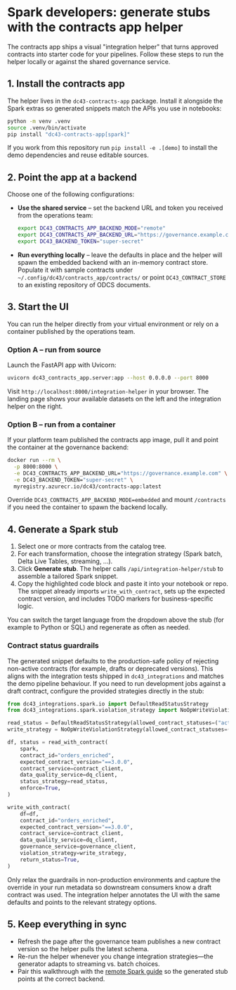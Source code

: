 # Spark developers: generate stubs with the contracts app helper

The contracts app ships a visual "integration helper" that turns approved contracts into starter code for your pipelines. Follow
these steps to run the helper locally or against the shared governance service.

## 1. Install the contracts app

The helper lives in the `dc43-contracts-app` package. Install it alongside the Spark extras so generated snippets match the APIs
you use in notebooks:

```bash
python -m venv .venv
source .venv/bin/activate
pip install "dc43-contracts-app[spark]"
```

If you work from this repository run `pip install -e .[demo]` to install the demo dependencies and reuse editable sources.

## 2. Point the app at a backend

Choose one of the following configurations:

- **Use the shared service** – set the backend URL and token you received from the operations team:

  ```bash
  export DC43_CONTRACTS_APP_BACKEND_MODE="remote"
  export DC43_CONTRACTS_APP_BACKEND_URL="https://governance.example.com"
  export DC43_BACKEND_TOKEN="super-secret"
  ```

- **Run everything locally** – leave the defaults in place and the helper will spawn the embedded backend with an in-memory
  contract store. Populate it with sample contracts under `~/.config/dc43/contracts_app/contracts/` or point
  `DC43_CONTRACT_STORE` to an existing repository of ODCS documents.

## 3. Start the UI

You can run the helper directly from your virtual environment or rely on a
container published by the operations team.

### Option A – run from source

Launch the FastAPI app with Uvicorn:

```bash
uvicorn dc43_contracts_app.server:app --host 0.0.0.0 --port 8000
```

Visit `http://localhost:8000/integration-helper` in your browser. The landing
page shows your available datasets on the left and the integration helper on the
right.

### Option B – run from a container

If your platform team published the contracts app image, pull it and point the
container at the governance backend:

```bash
docker run --rm \
  -p 8000:8000 \
  -e DC43_CONTRACTS_APP_BACKEND_URL="https://governance.example.com" \
  -e DC43_BACKEND_TOKEN="super-secret" \
  myregistry.azurecr.io/dc43/contracts-app:latest
```

Override `DC43_CONTRACTS_APP_BACKEND_MODE=embedded` and mount `/contracts` if
you need the container to spawn the backend locally.

## 4. Generate a Spark stub

1. Select one or more contracts from the catalog tree.
2. For each transformation, choose the integration strategy (Spark batch, Delta Live Tables, streaming, ...).
3. Click **Generate stub**. The helper calls `/api/integration-helper/stub` to assemble a tailored Spark snippet.
4. Copy the highlighted code block and paste it into your notebook or repo. The snippet already imports
   `write_with_contract`, sets up the expected contract version, and includes TODO markers for business-specific logic.

You can switch the target language from the dropdown above the stub (for example to Python or SQL) and regenerate as often as
needed.

### Contract status guardrails

The generated snippet defaults to the production-safe policy of rejecting
non-active contracts (for example, drafts or deprecated versions). This aligns
with the integration tests shipped in `dc43_integrations` and matches the demo
pipeline behaviour. If you need to run development jobs against a draft
contract, configure the provided strategies directly in the stub:

```python
from dc43_integrations.spark.io import DefaultReadStatusStrategy
from dc43_integrations.spark.violation_strategy import NoOpWriteViolationStrategy

read_status = DefaultReadStatusStrategy(allowed_contract_statuses=("active", "draft"))
write_strategy = NoOpWriteViolationStrategy(allowed_contract_statuses=("active", "draft"))

df, status = read_with_contract(
    spark,
    contract_id="orders_enriched",
    expected_contract_version="==3.0.0",
    contract_service=contract_client,
    data_quality_service=dq_client,
    status_strategy=read_status,
    enforce=True,
)

write_with_contract(
    df=df,
    contract_id="orders_enriched",
    expected_contract_version="==3.0.0",
    contract_service=contract_client,
    data_quality_service=dq_client,
    governance_service=governance_client,
    violation_strategy=write_strategy,
    return_status=True,
)
```

Only relax the guardrails in non-production environments and capture the
override in your run metadata so downstream consumers know a draft contract was
used. The integration helper annotates the UI with the same defaults and points
to the relevant strategy options.

## 5. Keep everything in sync

- Refresh the page after the governance team publishes a new contract version so the helper pulls the latest schema.
- Re-run the helper whenever you change integration strategies—the generator adapts to streaming vs. batch choices.
- Pair this walkthrough with the [remote Spark guide](spark-remote.md) so the generated stub points at the correct backend.
